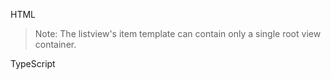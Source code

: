 HTML
<snippet id='listview-create-html'/>

> Note: The listview's item template can contain only a single root view container.

TypeScript
<snippet id='listview-create-code'/>
